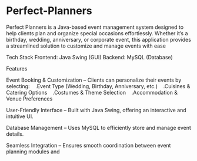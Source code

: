 # Perfect-Planners
Perfect Planners is a Java-based event management system designed to help clients plan and organize special occasions effortlessly. Whether it’s a birthday, wedding, anniversary, or corporate event, this application provides a streamlined solution to customize and manage events with ease

Tech Stack
Frontend: Java Swing (GUI)
Backend: MySQL (Database)

Features

Event Booking & Customization – Clients can personalize their events by selecting:
   .Event Type (Wedding, Birthday, Anniversary, etc.)
   .Cuisines & Catering Options
   .Costumes & Theme Selection
   .Accommodation & Venue Preferences

User-Friendly Interface – Built with Java Swing, offering an interactive and intuitive UI.

Database Management – Uses MySQL to efficiently store and manage event details.

Seamless Integration – Ensures smooth coordination between event planning modules and
